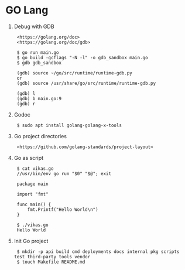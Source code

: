 GO Lang
=======

1. Debug with GDB

        <https://golang.org/doc>
        <https://golang.org/doc/gdb>

        $ go run main.go
        $ go build -gcflags "-N -l" -o gdb_sandbox main.go
        $ gdb gdb_sandbox

        (gdb) source ~/go/src/runtime/runtime-gdb.py
        or
        (gdb) source /usr/share/go/src/runtime/runtime-gdb.py

        (gdb) l
        (gdb) b main.go:9
        (gdb) r

2. Godoc

        $ sudo apt install golang-golang-x-tools

3. Go project directories

        <https://github.com/golang-standards/project-layout>

4. Go as script

        $ cat vikas.go
        //usr/bin/env go run "$0" "$@"; exit

        package main

        import "fmt"

        func main() {
            fmt.Printf("Hello World\n")
        }

        $ ./vikas.go
        Hello World

5. Init Go project

        $ mkdir -p api build cmd deployments docs internal pkg scripts test third-party tools vendor
        $ touch Makefile README.md
